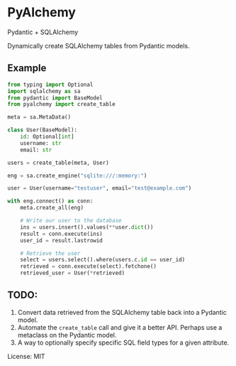 # PyAlchemy

Pydantic + SQLAlchemy

Dynamically create SQLAlchemy tables from Pydantic models.


## Example

```python
from typing import Optional
import sqlalchemy as sa
from pydantic import BaseModel
from pyalchemy import create_table

meta = sa.MetaData()

class User(BaseModel):
    id: Optional[int]
    username: str
    email: str

users = create_table(meta, User)

eng = sa.create_engine("sqlite:///:memory:")

user = User(username="testuser", email="test@example.com")

with eng.connect() as conn:
    meta.create_all(eng)

    # Write our user to the database
    ins = users.insert().values(**user.dict())
    result = conn.execute(ins)
    user_id = result.lastrowid

    # Retrieve the user
    select = users.select().where(users.c.id == user_id)
    retrieved = conn.execute(select).fetchone()
    retrieved_user = User(*retrieved)
```

## TODO:

1. Convert data retrieved from the SQLAlchemy table back into a Pydantic model.
2. Automate the ``create_table`` call and give it a better API. Perhaps use
   a metaclass on the Pydantic model.
3. A way to optionally specify specific SQL field types for a given attribute.


License: MIT
